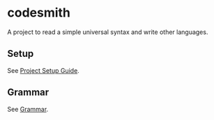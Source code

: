 # codesmith

A project to read a simple universal syntax and write other languages.

## Setup

See [Project Setup Guide](docs/setup_guide.md).

## Grammar

See [Grammar](docs/grammar.md).
